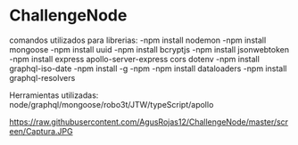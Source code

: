 # ChallengeNode

comandos utilizados para librerias:
-npm install nodemon
-npm install mongoose
-npm install uuid
-npm install bcryptjs
-npm install jsonwebtoken
-npm install express apollo-server-express cors dotenv
-npm install graphql-iso-date
-npm install -g -npm
-npm install dataloaders
-npm install graphql-resolvers

Herramientas utilizadas:
node/graphql/mongoose/robo3t/JTW/typeScript/apollo


https://raw.githubusercontent.com/AgusRojas12/ChallengeNode/master/screen/Captura.JPG

